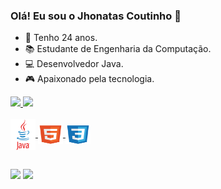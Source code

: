 ### Olá! Eu sou o Jhonatas Coutinho 👋

- 🎉 Tenho 24 anos.
- 📚 Estudante de Engenharia da Computação.
- 💻 Desenvolvedor Java.
- 🎮 Apaixonado pela tecnologia.

<div>
  <a href="https://github.com/CoutinhoJhonatas">
  <img height="180em" src="https://github-readme-stats.vercel.app/api?username=CoutinhoJhonatas&show_icons=true&theme=algolia&include_all_commits=true&count_private=true"/>
  <img height="180em" src="https://github-readme-stats.vercel.app/api/top-langs/?username=CoutinhoJhonatas&layout=compact&langs_count=7&theme=algolia"/>
</div>

<div style="display: inline_block"><br>
  <img align="center" alt="Jhow-J" height="50" width="40" src="https://raw.githubusercontent.com/devicons/devicon/master/icons/java/java-original-wordmark.svg">
  <img align="center" alt="Jhow-HTML" height="30" width="40" src="https://raw.githubusercontent.com/devicons/devicon/master/icons/html5/html5-original.svg">
  <img align="center" alt="Jhow-CSS" height="30" width="40" src="https://raw.githubusercontent.com/devicons/devicon/master/icons/css3/css3-original.svg">
</div>

##

<div>
  <a href="https://www.linkedin.com/in/jhonatas-coutinho-3364921a2/" target="_blank"><img src="https://img.shields.io/badge/-LinkedIn-%230077B5?style=for-the-badge&logo=linkedin&logoColor=white" target="_blank"></a>
  <a href = "mailto:jhonatas.cjw@gmail.com"><img src="https://img.shields.io/badge/-Gmail-%23333?style=for-the-badge&logo=gmail&logoColor=white" target="_blank"></a>
</div>
